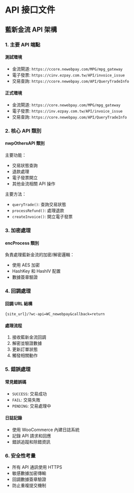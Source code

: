 # API 接口文件

## 藍新金流 API 架構

### 1. 主要 API 端點

#### 測試環境
- 金流閘道: `https://ccore.newebpay.com/MPG/mpg_gateway`
- 電子發票: `https://cinv.ezpay.com.tw/API/invoice_issue`
- 交易查詢: `https://ccore.newebpay.com/API/QueryTradeInfo`

#### 正式環境
- 金流閘道: `https://core.newebpay.com/MPG/mpg_gateway`
- 電子發票: `https://inv.ezpay.com.tw/API/invoice_issue`
- 交易查詢: `https://core.newebpay.com/API/QueryTradeInfo`

### 2. 核心 API 類別

#### nwpOthersAPI 類別
主要功能：
- 交易狀態查詢
- 退款處理
- 電子發票開立
- 其他金流相關 API 操作

主要方法：
- `queryTrade()`: 查詢交易狀態
- `processRefund()`: 處理退款
- `createInvoice()`: 開立電子發票

### 3. 加密處理

#### encProcess 類別
負責處理藍新金流的加密/解密邏輯：
- 使用 AES 加密
- HashKey 和 HashIV 配置
- 數據簽章驗證

### 4. 回調處理

#### 回調 URL 結構
```
{site_url}/?wc-api=WC_newebpay&callback=return
```

#### 處理流程
1. 接收藍新金流回調
2. 解密並驗證數據
3. 更新訂單狀態
4. 觸發相關動作

### 5. 錯誤處理

#### 常見錯誤碼
- `SUCCESS`: 交易成功
- `FAIL`: 交易失敗
- `PENDING`: 交易處理中

#### 日誌記錄
- 使用 WooCommerce 內建日誌系統
- 記錄 API 請求和回應
- 錯誤追蹤和除錯資訊

### 6. 安全性考量

- 所有 API 通訊使用 HTTPS
- 敏感數據加密傳輸
- 回調數據簽章驗證
- 防止重複提交機制
